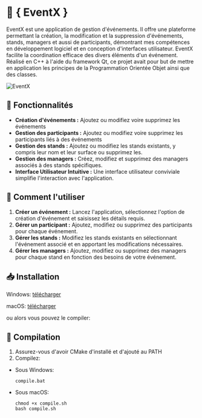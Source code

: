 # 📅 **{ EventX }**


EventX est une application de gestion d'événements. Il offre une plateforme permettant la création, la modification et la suppression d'événements, stands, managers et aussi de participants, démontrant mes compétences en développement logiciel et en conception d'interfaces utilisateur. EventX facilite la coordination efficace des divers éléments d'un événement. Réalisé en C++ à l'aide du framework Qt, ce projet avait pour but de mettre en application les principes de la Programmation Orientée Objet ainsi que des classes.

![EventX](https://i.imgur.com/gjX7Pxb.png)



## 🔧 Fonctionnalités

- **Création d'événements :** Ajoutez ou modifiez voire supprimez les événements
- **Gestion des participants :** Ajoutez ou modifiez voire supprimez les participants liés à des événements
- **Gestion des stands :** Ajoutez ou modifiez les stands existants, y compris leur nom et leur surface ou supprimez les.
- **Gestion des managers :** Créez, modifiez et supprimez des managers associés à des stands spécifiques.
- **Interface Utilisateur Intuitive :** Une interface utilisateur conviviale simplifie l'interaction avec l'application.

## 📖 Comment l'utiliser

1. **Créer un événement :** Lancez l'application, sélectionnez l'option de création d'événement et saisissez les détails requis.
3. **Gérer un participant :** Ajoutez, modifiez ou supprimez des participants pour chaque événement.
2. **Gérer les stands :** Modifiez les stands existants en sélectionnant l'événement associé et en apportant les modifications nécessaires.
3. **Gérer les managers :** Ajoutez, modifiez ou supprimez des managers pour chaque stand en fonction des besoins de votre événement.

## 📥️ Installation

Windows: [télécharger](https://github.com/belmeg/projet-poo/releases/)

macOS: [télécharger](https://github.com/belmeg/projet-poo/releases/)

ou alors vous pouvez le compiler:

## 🔨 Compilation

1. Assurez-vous d'avoir CMake d'installé et d'ajouté au PATH
2. Compilez:
- Sous Windows:
    ```
    compile.bat
    ```
- Sous macOS:
    ```
    chmod +x compile.sh
    bash compile.sh
    ```
